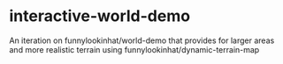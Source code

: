 interactive-world-demo
======================

An iteration on funnylookinhat/world-demo that provides for larger areas and more realistic terrain using funnylookinhat/dynamic-terrain-map

